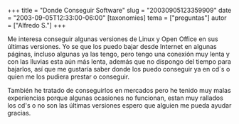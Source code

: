 +++
title = "Donde Conseguir Software"
slug = "20030905123359909"
date = "2003-09-05T12:33:00-06:00"
[taxonomies]
tema = ["preguntas"]
autor = ["Alfredo S."]
+++

Me interesa conseguir algunas versiones de Linux y Open Office en sus
últimas versiones. Yo se que los puedo bajar desde Internet en algunas
páginas, incluso algunas ya las tengo, pero tengo una conexión muy lenta
y con las lluvias esta aún más lenta, además que no dispongo del tiempo
para bajarlos, así que me gustaría saber donde los puedo conseguir ya en
cd´s o quien me los pudiera prestar o conseguir.

<!-- more -->
También he tratado de conseguirlos en mercados pero he tenido muy malas
experiencias porque algunas ocasiones no funcionan, estan muy rallados
los cd's o no son las últimas versiones espero que alguien me pueda
ayudar gracias.
